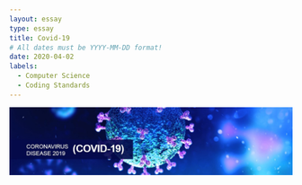```yaml
---
layout: essay
type: essay
title: Covid-19
# All dates must be YYYY-MM-DD format!
date: 2020-04-02
labels:
  - Computer Science
  - Coding Standards
---
```


<img class="ui large right spaced image" src="../images/covid.jpg">
